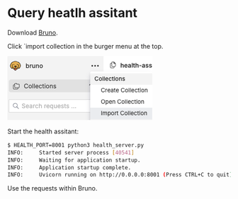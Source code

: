 # Query heatlh assitant

Download [Bruno](https://www.usebruno.com/).

Click `import collection in the burger menu at the top.

![](img/bruno-import.png)

Start the health assitant:

```bash
$ HEALTH_PORT=8001 python3 health_server.py                       
INFO:     Started server process [40541]
INFO:     Waiting for application startup.
INFO:     Application startup complete.
INFO:     Uvicorn running on http://0.0.0.0:8001 (Press CTRL+C to quit)
```


Use the requests within Bruno.